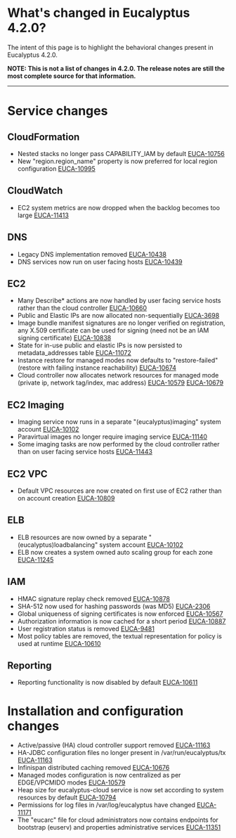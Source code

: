 # What's changed in Eucalyptus 4.2.0? 

The intent of this page is to highlight the behavioral changes present in Eucalyptus 4.2.0.

**NOTE: This is not a list of changes in 4.2.0. The release notes are still the most complete source for that information.**
***

# Service changes

## CloudFormation
* Nested stacks no longer pass CAPABILITY_IAM by default [EUCA-10756](https://eucalyptus.atlassian.net/browse/EUCA-10756)
* New "region.region_name" property is now preferred for local region configuration [EUCA-10995](https://eucalyptus.atlassian.net/browse/EUCA-10995)

## CloudWatch
* EC2 system metrics are now dropped when the backlog becomes too large [EUCA-11413](https://eucalyptus.atlassian.net/browse/EUCA-11413)

## DNS
* Legacy DNS implementation removed [EUCA-10438](https://eucalyptus.atlassian.net/browse/EUCA-10438)
* DNS services now run on user facing hosts [EUCA-10439](https://eucalyptus.atlassian.net/browse/EUCA-10439)

## EC2
* Many Describe* actions are now handled by user facing service hosts rather than the cloud controller [EUCA-10660](https://eucalyptus.atlassian.net/browse/EUCA-10660)
* Public and Elastic IPs are now allocated non-sequentially [EUCA-3698](https://eucalyptus.atlassian.net/browse/EUCA-3698)
* Image bundle manifest signatures are no longer verified on registration, any X.509 certificate can be used for signing (need not be an IAM signing certificate) [EUCA-10838](https://eucalyptus.atlassian.net/browse/EUCA-10838)
* State for in-use public and elastic IPs is now persisted to metadata_addresses table [EUCA-11072](https://eucalyptus.atlassian.net/browse/EUCA-11072)
* Instance restore for managed modes now defaults to "restore-failed" (restore with failing instance reachability) [EUCA-10674](https://eucalyptus.atlassian.net/browse/EUCA-10674)
* Cloud controller now allocates network resources for managed mode (private ip, network tag/index, mac address) [EUCA-10579](https://eucalyptus.atlassian.net/browse/EUCA-10579) [EUCA-10679](https://eucalyptus.atlassian.net/browse/EUCA-10679)

## EC2 Imaging
* Imaging service now runs in a separate "(eucalyptus)imaging" system account [EUCA-10102](https://eucalyptus.atlassian.net/browse/EUCA-10102)
* Paravirtual images no longer require imaging service [EUCA-11140](https://eucalyptus.atlassian.net/browse/EUCA-11140)
* Some imaging tasks are now performed by the cloud controller rather than on user facing service hosts [EUCA-11443](https://eucalyptus.atlassian.net/browse/EUCA-11443) 	

## EC2 VPC
* Default VPC resources are now created on first use of EC2 rather than on account creation [EUCA-10809](https://eucalyptus.atlassian.net/browse/EUCA-10809)

## ELB
* ELB resources are now owned by a separate "(eucalyptus)loadbalancing" system account [EUCA-10102](https://eucalyptus.atlassian.net/browse/EUCA-10102)
* ELB now creates a system owned auto scaling group for each zone [EUCA-11245](https://eucalyptus.atlassian.net/browse/EUCA-11245)

## IAM
* HMAC signature replay check removed [EUCA-10878](https://eucalyptus.atlassian.net/browse/EUCA-10878)
* SHA-512 now used for hashing passwords (was MD5) [EUCA-2306](https://eucalyptus.atlassian.net/browse/EUCA-2306)
* Global uniqueness of signing certificates is now enforced [EUCA-10567](https://eucalyptus.atlassian.net/browse/EUCA-10567)
* Authorization information is now cached for a short period [EUCA-10887](https://eucalyptus.atlassian.net/browse/EUCA-10887) 	
* User registration status is removed [EUCA-9481](https://eucalyptus.atlassian.net/browse/EUCA-9481)
* Most policy tables are removed, the textual representation for policy is used at runtime [EUCA-10610](https://eucalyptus.atlassian.net/browse/EUCA-10610)

## Reporting
* Reporting functionality is now disabled by default [EUCA-10611](https://eucalyptus.atlassian.net/browse/EUCA-10611)

# Installation and configuration changes
* Active/passive (HA) cloud controller support removed [EUCA-11163](https://eucalyptus.atlassian.net/browse/EUCA-11163)
* HA-JDBC configuration files no longer present in /var/run/eucalyptus/tx [EUCA-11163](https://eucalyptus.atlassian.net/browse/EUCA-11163)
* Infinispan distributed caching removed [EUCA-10676](https://eucalyptus.atlassian.net/browse/EUCA-10676)
* Managed modes configuration is now centralized as per EDGE/VPCMIDO modes [EUCA-10579](https://eucalyptus.atlassian.net/browse/EUCA-10579)
* Heap size for eucalyptus-cloud service is now set according to system resources by default [EUCA-10794](https://eucalyptus.atlassian.net/browse/EUCA-10794)
* Permissions for log files in /var/log/eucalyptus have changed [EUCA-11171](https://eucalyptus.atlassian.net/browse/EUCA-11171)
* The "eucarc" file for cloud administrators now contains endpoints for bootstrap (euserv) and properties administrative services [EUCA-11351](https://eucalyptus.atlassian.net/browse/EUCA-11351)


